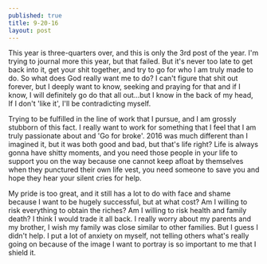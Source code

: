 ```yaml
---
published: true
title: 9-20-16
layout: post
---
```

This year is three-quarters over, and this is only the 3rd post of the year. I'm trying to journal more this year, but that failed. But it's never too late to get back into it, get your shit together, and try to go for who I am truly made to do. So what does God really want me to do? I can't figure that shit out forever, but I deeply want to know, seeking and praying for that and if I know, I will definitely go do that all out...but I know in the back of my head, If I don't 'like it', I'll be contradicting myself. 

Trying to be fulfilled in the line of work that I pursue, and I am grossly stubborn of this fact. I really want to work for something that I feel that I am truly passionate about and 'Go for broke'. 2016 was much different than I imagined it, but it was both good and bad, but that's life right? Life is always gonna have shitty moments, and you need those people in your life to support you on the way because one cannot keep afloat by themselves when they punctured their own life vest, you need someone to save you and hope they hear your silent cries for help. 

My pride is too great, and it still has a lot to do with face and shame because I want to be hugely successful, but at what cost? Am I willing to risk everything to obtain the riches? Am I willing to risk health and family death? I think I would trade it all back. I really worry about my parents and my brother, I wish my family was close similar to other families. But I guess I didn't help. I put a lot of anxiety on myself, not telling others what's really going on because of the image I want to portray is so important to me that I shield it. 
